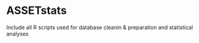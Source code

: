 # ASSETstats
Include all R scripts used for database cleanin &amp; preparation and statistical analyses
